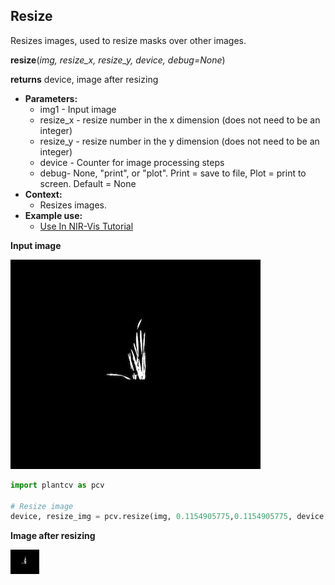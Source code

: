 ## Resize

Resizes images, used to resize masks over other images.

**resize**(*img, resize_x, resize_y, device, debug=None*)

**returns** device, image after resizing

- **Parameters:**
    - img1 - Input image
    - resize_x - resize number in the x dimension (does not need to be an integer)
    - resize_y - resize number in the y dimension (does not need to be an integer)
    - device - Counter for image processing steps
    - debug- None, "print", or "plot". Print = save to file, Plot = print to screen. Default = None
- **Context:**
    - Resizes images.
- **Example use:**
    - [Use In NIR-Vis Tutorial](nir_vis_tutorial.md)
    
**Input image**

![Screenshot](img/documentation_images/resize/19_flipped.jpg)

```python
import plantcv as pcv

# Resize image
device, resize_img = pcv.resize(img, 0.1154905775,0.1154905775, device, debug='print')
```

**Image after resizing**

![Screenshot](img/documentation_images/resize/19_resize1.jpg)
